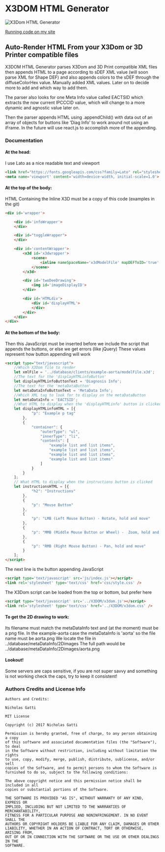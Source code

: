 # X3DOM HTML Generator

[logo]: http://www.codn.io/img/portfolio/x3dom.jpg "X3Dom HTML Generator"
![X3Dom HTML Generator][logo]

[Running code on my site](http://www.codn.io/x3dom-html-generator/)

## Auto-Render HTML From your X3Dom or 3D Printer compatible files

X3DOM HTML Generator parses X3Dom and 3D Print compatible XML files then appends HTML to a page according to sDEF XML value (will soon parse XML for Shape DEF) and also appends colors to the sDEF through the diffuseColorHex value. Manually added XML values. Later on to decide more to add and which way to add them.

The parser also looks for one Meta Info value called EACTSID which extracts the now current IPCCCID value, which will change to a more dynamic and agnostic value later on.

Then the parser appends HTML using .appendChild() with data out of an array of objects for buttons like 'Diag Info' to work around not using an iFrame. In the future will use react.js to accomplish more of the appending.

### Documentation

#### At the head:
I use Lato as a nice readable text and viewport
```html
<link href="https://fonts.googleapis.com/css?family=Lato" rel="stylesheet">
<meta name='viewport' content='width=device-width, initial-scale=1.0'>
```

#### At the top of the body:
HTML Containing the Inline X3D must be a copy of this code (examples in the git)
```html
<div id='wrapper'>

    <div id='infoWrapper'>
    </div>

    <div id="toggleWrapper">
    </div>

    <div id='contentWrapper'>
        <x3d id='x3dwrapper'>
            <scene>
                <inline nameSpaceName='x3dModelFile' mapDEFToID='true' url='../database/clients/example-aorta/modelFile.x3d' />
            </scene>
        </x3d>

        <div id='twoDeeDrawing'>
            <img id='imageDisplayID'>
        </div>

        <div id='HTMLdiv'>
            <div id='displayHTML'>
            </div>
        </div>
    </div>
</div>
```

#### At the bottom of the body:
Then this JavaScript must be inserted before we include the script that appends the buttons, or else we get errors (like jQuery)
These values represent how button appending will work

```html
<script type="text/javascript">
    //Which X3Dom file to render
    let xmlFile = '../database/clients/example-aorta/modelFile.x3d';
    //The text for the 'displayHTMLinfoButton'
    let displayHTMLinfoButtonText = 'Diagnosis Info';
    //The text for the 'metaDataButton'
    let metaDataInfoButtonText = 'MetaData Info';
    //Which XML tag to look for to display on the metaDataButton
    let metaDataInfo = 'EACTSID';
    //What HTML to display when the 'displayHTMLinfo' button is clicked
    let displayHTMLinfoHTML = [{
            "p": "Example p tag"
        },
        {
            "container": {
                "outerType": "ul",
                "innerType": "li",
                "contents": [
                    "example list and list items",
                    "example list and list items",
                    "example list and list items",
                    "example list and list items"
                ]
            }
        }
    ];
    // What HTML to display when the instructions button is clicked
    let instructionsHTML = [{
            "h2": "Instructions"
        },
        {
            "p": "Mouse Button"
        },
        {
            "p": "LMB (Left Mouse Button) - Rotate, hold and move"
        },
        {
            "p": "MMB (Middle Mouse Button or Wheel) -  Zoom, hold and move"
        },
        {
            "p": "RMB (Right Mouse Button) - Pan, hold and move"
        }
    ];
</script>
```

The next line is the button appending JavaScript

```html
<script type='text/javascript' src='js/index.js'></script>
<link rel='stylesheet' type='text/css' href='css/style.css' />
```

The X3Dom script can be loaded from the top or bottom, but prefer here

```html
<script type='text/javascript' src='../X3DOM/x3dom.js'></script>
<link rel='stylesheet' type='text/css' href='../X3DOM/x3dom.css' />
```

#### To get the 2D drawing to work:
Its filename must match the metaDataInfo text and (at the moment) must be a png file.
In the example-aorta case the metaDataInfo is 'aorta' so the file name must be aorta.png
We locate the file in ../database/metaDataInfo/2Dimages
The full path would be ../database/metaDataInfo/2Dimages/aorta.png

#### Lookout!
Some servers are caps sensitive, if you are not super savvy and something is not working check the caps, try to keep it consistent!

### Authors Credits and License Info

```
Authors and Credits:

Nicholas Gatti
```

```
MIT License

Copyright (c) 2017 Nicholas Gatti

Permission is hereby granted, free of charge, to any person obtaining a copy
of this software and associated documentation files (the "Software"), to deal
in the Software without restriction, including without limitation the rights
to use, copy, modify, merge, publish, distribute, sublicense, and/or sell
copies of the Software, and to permit persons to whom the Software is
furnished to do so, subject to the following conditions:

The above copyright notice and this permission notice shall be included in all
copies or substantial portions of the Software.

THE SOFTWARE IS PROVIDED "AS IS", WITHOUT WARRANTY OF ANY KIND, EXPRESS OR
IMPLIED, INCLUDING BUT NOT LIMITED TO THE WARRANTIES OF MERCHANTABILITY,
FITNESS FOR A PARTICULAR PURPOSE AND NONINFRINGEMENT. IN NO EVENT SHALL THE
AUTHORS OR COPYRIGHT HOLDERS BE LIABLE FOR ANY CLAIM, DAMAGES OR OTHER
LIABILITY, WHETHER IN AN ACTION OF CONTRACT, TORT OR OTHERWISE, ARISING FROM,
OUT OF OR IN CONNECTION WITH THE SOFTWARE OR THE USE OR OTHER DEALINGS IN THE
SOFTWARE.
```
